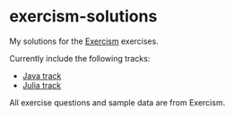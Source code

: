 # exercism-solutions
My solutions for the [Exercism](https://exercism.io/) exercises. 

Currently include the following tracks:
- [Java track](https://exercism.io/my/tracks/julia)
- [Julia track](https://exercism.io/my/tracks/java)

All exercise questions and sample data are from Exercism. 
